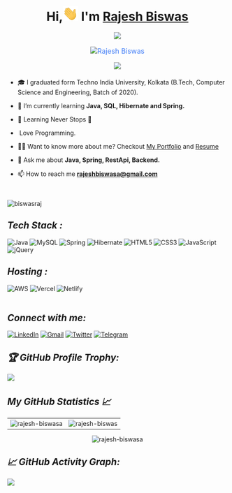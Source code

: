 <h1 align="center"> Hi,<img style="width: 35px;" src="https://raw.githubusercontent.com/ABSphreak/ABSphreak/master/gifs/Hi.gif" alt=""> I'm <a href="https://www.linkedin.com/in/rajesh-biswasa/" target="_blank"> Rajesh Biswas </a></h1>
<!-- <h3 align="center"> <img src="https://readme-typing-svg.herokuapp.com?color=00FFFF&lines=Java+Backend+Developer+%3A)" /> </h3> -->

<p align="center"><img src="https://user-images.githubusercontent.com/47365524/212270100-54bb72ad-7e11-499f-a41f-2bdfc00c7ebd.gif" width="35%"></p>
<div style=" font-size: medium; color: #447ff7" align=center>

  <img src="https://readme-typing-svg.herokuapp.com?font=Kaushan+Script&size=40&duration=3500&color=447FF7&background=FFFFFF00&center=true&vCenter=true&width=650&height=55&lines=I+am+a+Software+Developer+%F0%9F%A7%91%F0%9F%8F%BB%E2%80%8D%F0%9F%92%BB;Java+Backend+Developer+%E2%9A%99%EF%B8%8F" alt="Rajesh Biswas" width="650" height="55">

<p  align="center">
<img src="https://user-images.githubusercontent.com/73097560/115834477-dbab4500-a447-11eb-908a-139a6edaec5c.gif">
 </div>

- 🎓 I graduated form Techno India University, Kolkata (B.Tech, Computer Science and Engineering, Batch of 2020).
- 🌱 I’m currently learning **Java, SQL, Hibernate and Spring.**
- 🌱 Learning Never Stops 🚀
-  <img width="16" src="https://about.gitlab.com/images/blogimages/GitLab-Dev.png" alt="" /> Love Programming.

- 👨‍💻 Want to know more about me? Checkout [My Portfolio](https://rajesh-biswasa.github.io/) and [Resume](https://drive.google.com/file/d/1yp574O0eBi2LrsqJ0pPQqnKmiDI3AKJQ/view)

- 💬 Ask me about **Java, Spring, RestApi, Backend.**

- 📫 How to reach me **rajeshbiswasa@gmail.com**

<br>
<p align="left"> <img src="https://komarev.com/ghpvc/?username=rajesh-biswasa&label=Profile%20views&color=0e75b6&style=flat" alt="biswasraj" /> </p>


<!-- <h3 align="left"><i>Web Tech Stack :</i></h3> -->
<h2 align="left"><i>Tech Stack :</i></h2>
<div align="left">
<!-- <img alt="Java" src="https://img.shields.io/badge/java-%23ED8B00.svg?style=for-the-badge&logo=java&logoColor=white"/> -->
<img alt="Java" src="https://img.shields.io/badge/java-f89820.svg?style=for-the-badge&logo=java&logoColor=white"/>
<img alt="MySQL" src="https://img.shields.io/badge/MySql-00758f?style=for-the-badge&logo=mysql&logoColor=white"/>
<img alt="Spring" src="https://img.shields.io/badge/spring-%f6b9ad.svg?style=for-the-badge&logo=spring&logoColor=white"/>
<img alt="Hibernate" src="https://img.shields.io/badge/Hibernate-716a47.svg?style=for-the-badge&logo=hibernate&logoColor=white"/>
<img alt="HTML5" src="https://img.shields.io/badge/html5-%23E34F26.svg?style=for-the-badge&logo=html5&logoColor=white"/>
<img alt="CSS3" src="https://img.shields.io/badge/css3-%231572B6.svg?style=for-the-badge&logo=css3&logoColor=white"/> 
<img alt="JavaScript" src="https://img.shields.io/badge/javascript-%23323330.svg?style=for-the-badge&logo=javascript&logoColor=%23F7DF1E"/>
<img alt="jQuery" src="https://img.shields.io/badge/jquery-%230769AD.svg?style=for-the-badge&logo=jquery&logoColor=white"/> 
</div>



<!-- <h3 align="left">Hosting :</h3> -->
<h2 align="left"><i>Hosting :</i></h2>
<div align="left">
  <img alt="AWS" src="https://img.shields.io/badge/Amazon_AWS-FF9900?style=for-the-badge&logo=amazonaws&logoColor=white"/>
  <img alt="Vercel" src="https://img.shields.io/badge/Vercel-000000?style=for-the-badge&logo=vercel&logoColor=white"/>
  <img alt="Netlify" src="https://img.shields.io/badge/Netlify-00C7B7?style=for-the-badge&logo=netlify&logoColor=white"/>
</div><br/>


<!-- <h3 align="left">Connect with me:</h3> -->
<h2 align="left"><i>Connect with me:</i></h2>
<div align="left">
  <a href="https://www.linkedin.com/in/rajesh-biswasa/"><img alt="LinkedIn" src="https://img.shields.io/badge/linkedin-%230077B5.svg?style=for-the-badge&logo=linkedin&logoColor=white"/></a>
  <a href="mailto:rajeshbiswasa@gmail.com"><img alt="Gmail" src="https://img.shields.io/badge/Gmail-D14836?style=for-the-badge&logo=gmail&logoColor=white"/></a>
   <a href="https://twitter.com/r_ajeshbiswas"><img alt="Twitter" src="https://img.shields.io/badge/Twitter-1DA1F2?style=for-the-badge&logo=twitter&logoColor=white"/></a>
  <a href="https://t.me/r_ajeshbiswas"><img alt="Telegram" src="https://img.shields.io/badge/Telegram-2CA5E0?style=for-the-badge&logo=telegram&logoColor=white" /></a>
</div>

<!-- Profile Trophy -->
<h2 align="left"><i>🏆 GitHub Profile Trophy:</i></h2>
<a href="https://github.com/ryo-ma/github-profile-trophy">
  <img width=800 src="https://github-profile-trophy.vercel.app/?username=rajesh-biswasa&column=8&theme=darkhub&no-frame=true&no-bg=true"/>
</a>

<h2 align="left"><i>My GitHub Statistics 📈</i></h2>

<table>
  <tr>
    <td><img src="https://github-readme-stats.vercel.app/api?username=rajesh-biswasa&show_icons=true&theme=dark&locale=en" alt="rajesh-biswasa" /></td>
    <td><img align="center" src="https://github-readme-streak-stats.herokuapp.com/?user=rajesh-biswasa&theme=dark" alt="rajesh-biswas" /></td>
  
  </tr>
</table>

<div align="center">
  <img src="https://github-readme-stats.vercel.app/api/top-langs?username=rajesh-biswasa&show_icons=true&theme=dark&locale=en&layout=compact" alt="rajesh-biswasa" />
  </div>
<!--   GitHub stats graph -->
<h2 align="left"><i>📈 GitHub Activity Graph:</i></h2>
   <img src="https://activity-graph.herokuapp.com/graph?username=rajesh-biswasa&theme=github" />

